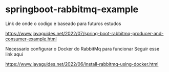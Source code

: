 # springboot-rabbitmq-example


Link de onde o codigo e baseado para futuros estudos

https://www.javaguides.net/2022/07/spring-boot-rabbitmq-producer-and-consumer-example.html

Necessario configurar o Docker do RabbitMq para funcionar Seguir esse link aqui

https://www.javaguides.net/2022/06/install-rabbitmq-using-docker.html
